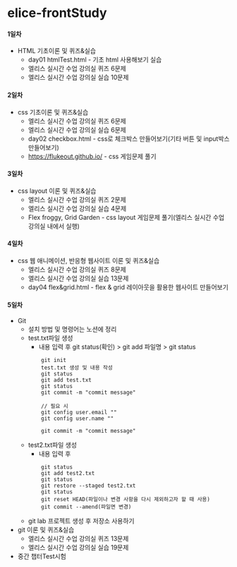 # elice-frontStudy

#### 1일차
-  HTML 기초이론 및 퀴즈&실습
    - day01 htmlTest.html - 기초 html 사용해보기 실습
    - 엘리스 실시간 수업 강의실 퀴즈 6문제
    - 엘리스 실시간 수업 강의실 실습 10문제
    
#### 2일차
-  css 기초이론 및 퀴즈&실습
    - 엘리스 실시간 수업 강의실 퀴즈 6문제
    - 엘리스 실시간 수업 강의실 실습 6문제
    - day02 checkbox.html - css로 체크박스 만들어보기(기타 버튼 및 input박스 만들어보기)
    - https://flukeout.github.io/ - css 게임문제 풀기

#### 3일차
- css layout 이론 및 퀴즈&실습
    - 엘리스 실시간 수업 강의실 퀴즈 2문제
    - 엘리스 실시간 수업 강의실 실습 4문제
    - Flex froggy, Grid Garden - css layout 게임문제 풀기(엘리스 실시간 수업 강의실 내에서 실행)

#### 4일차
- css 웹 애니메이션, 반응형 웹사이트 이론 및 퀴즈&실습
    - 엘리스 실시간 수업 강의실 퀴즈 8문제
    - 엘리스 실시간 수업 강의실 실습 13문제
    - day04 flex&grid.html - flex & grid 레이아웃을 활용한 웹사이트 만들어보기

#### 5일차
- Git 
    - 설치 방법 및 명령어는 노션에 정리
    - test.txt파일 생성
        - 내용 입력 후 git status(확인) > git add 파일명 > git status
        ```
            git init
            test.txt 생성 및 내용 작성
            git status
            git add test.txt
            git status
            git commit -m "commit message"

            // 필요 시
            git config user.email ""
            git config user.name ""

            git commit -m "commit message"
        ```
    - test2.txt파일 생성
        - 내용 입력 후
        ```
            git status
            git add test2.txt
            git status
            git restore --staged test2.txt
            git status
            git reset HEAD(파일이나 변경 사항을 다시 제외하고자 할 때 사용)
            git commit --amend(파일면 변경)
        ```
    - git lab 프로젝트 생성 후 저장소 사용하기
- git 이론 및 퀴즈&실습
    - 엘리스 실시간 수업 강의실 퀴즈 13문제
    - 엘리스 실시간 수업 강의실 실습 19문제
- 중간 챕터Test시험